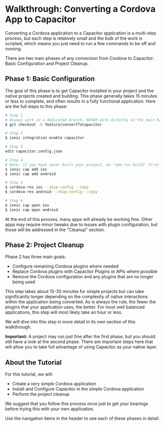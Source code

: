 # Walkthrough: Converting a Cordova App to Capacitor

Converting a Cordova application to a Capacitor application is a multi-step process, but each step is relatively small and the bulk of the work is scripted, which means you just need to run a few commands to be off and running.

There are two main phases of any conversion from Cordova to Capacitor: Basic Configuration and Project Cleanup.

## Phase 1: Basic Configuration

The goal of this phase is to get Capacitor installed in your project and the native projects created and building. This phase generally takes 15 minutes or less to complete, and often results in a fully functional application. Here are the full steps to this phase:

```bash
# Step 1
# Always work in a dedicated branch, NEVER work directly in the main branch of your application
$ git checkout -b feature/convertToCapacitor

# Step 2
$ ionic integration enable capacitor

# Step 3
edit capacitor.config.json

# Step 4
# Note: if you have never built your project, do "npm run build" first
$ ionic cap add ios
$ ionic cap add android

# Step 5
$ cordova-res ios --skip-config --copy
$ cordova-res android --skip-config --copy

# Step 6
$ ionic cap open ios
$ ionic cap open android
```

At the end of this process, many apps will already be working fine. Other apps may require minor tweaks due to issues with plugin configuration, but those will be addressed in the "Cleanup" section.

## Phase 2: Project Cleanup

Phase 2 has three main goals:

- Configure remaining Cordova plugins where needed
- Replace Cordova plugins with Capacitor Plugins or APIs where possible
- Remove the Cordova configuration and any plugins that are no longer being used

This step takes about 15-30 minutes for simple projects but can take significantly longer depending on the complexity of native interactions within the application being converted. As is always the rule, the fewer the plugins that your application uses, the better. For most well balanced applications, this step will most likely take an hour or less.

We will dive into this step in more detail in its own section of this walkthrough.

**Important:** A project may run just fine after the first phase, but you should still have a look at the second phase. There are important steps here that will allow you to take full advantage of using Capacitor as your native layer.

## About the Tutorial

For this tutorial, we will:

- Create a very simple Cordova application
- Install and Configure Capacitor in the simple Cordova application
- Perform the project cleanup

We suggest that you follow this process once just to get your bearings before trying this with your own application.

Use the navigation items in the header to see each of these phases in detail.
